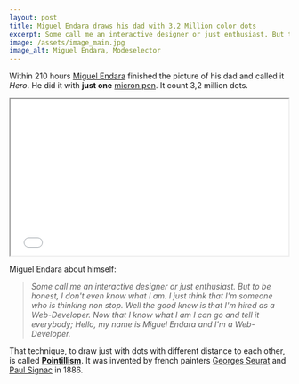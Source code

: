 ```yaml
---
layout: post
title: Miguel Endara draws his dad with 3,2 Million color dots
excerpt: Some call me an interactive designer or just enthusiast. But to be honest
image: /assets/image_main.jpg
image_alt: Miguel Endara, Modeselector
---
```


<p>Within 210 hours <a href="http://miguelendara.com/" target="_blank">Miguel Endara</a> finished the picture of his dad and called it <em>Hero</em>. He did it with <strong>just one</strong> <a href="http://www.amazon.com/Pigma-Micron-Pen-Multi-Color/dp/B00161NK54" target="_blank">micron pen</a>. It count 3,2 million dots.</p>
<div class="elastic-video"><iframe width="500" height="281" src="//player.vimeo.com/video/33091687" allowfullscreen="allowfullscreen"></iframe></div>
<p>Miguel Endara about himself:</p>
<blockquote><p><em>Some call me an interactive designer or just enthusiast. But to be honest, I don't even know what I am. I just think that I'm someone who is thinking non stop. Well the good knew is that I'm hired as a Web-Developer. Now that I know what I am I can go and tell it everybody; Hello, my name is Miguel Endara and I'm a Web-Developer.</em></p></blockquote>
<p>That technique, to draw just with dots with different distance to each other, is called <a href="http://en.wikipedia.org/wiki/Pointillism" target="_blank"><strong>Pointillism</strong></a>. It was invented by french painters <a href="http://en.wikipedia.org/wiki/Georges_Seurat" target="_blank">Georges Seurat</a> and <a href="http://en.wikipedia.org/wiki/Paul_Signac" target="_blank">Paul Signac</a> in 1886.</p>
